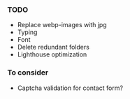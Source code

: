 ### TODO
- Replace webp-images with jpg
- Typing
- Font
- Delete redundant folders
- Lighthouse optimization

### To consider
- Captcha validation for contact form?
